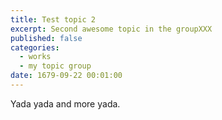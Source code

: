 ```yaml
---
title: Test topic 2
excerpt: Second awesome topic in the groupXXX
published: false
categories:
  - works
  - my topic group
date: 1679-09-22 00:01:00
---
```


Yada yada and more yada.
